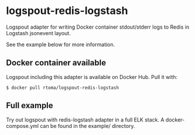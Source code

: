 # logspout-redis-logstash
Logspout adapter for writing Docker container stdout/stderr logs to Redis in Logstash jsonevent layout.

See the example below for more information.


## Docker container available

Logspout including this adapter is available on Docker Hub. Pull it with:

```
$ docker pull rtoma/logspout-redis-logstash
```

## Full example

Try out logspout with redis-logstash adapter in a full ELK stack. A docker-compose.yml can be found in the example/ directory.